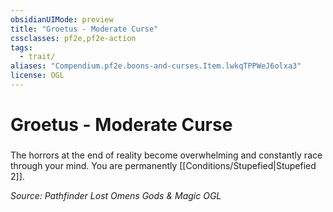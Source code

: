 ```yaml
---
obsidianUIMode: preview
title: "Groetus - Moderate Curse"
cssclasses: pf2e,pf2e-action
tags:
  - trait/
aliases: "Compendium.pf2e.boons-and-curses.Item.lwkqTPPWeJ6olxa3"
license: OGL
---
```

# Groetus - Moderate Curse

### 






The horrors at the end of reality become overwhelming and constantly race through your mind. You are permanently [[Conditions/Stupefied|Stupefied 2]].

*Source: Pathfinder Lost Omens Gods & Magic*
*OGL*